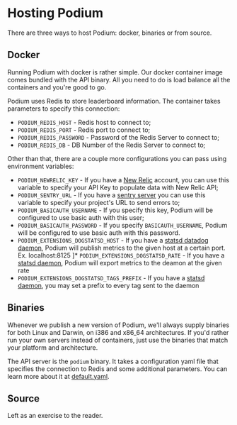 Hosting Podium
==============

There are three ways to host Podium: docker, binaries or from source.

## Docker

Running Podium with docker is rather simple. Our docker container image comes bundled with the API binary. All you need to do is load balance all the containers and you're good to go.

Podium uses Redis to store leaderboard information. The container takes parameters to specify this connection:

* `PODIUM_REDIS_HOST` - Redis host to connect to;
* `PODIUM_REDIS_PORT` - Redis port to connect to;
* `PODIUM_REDIS_PASSWORD` - Password of the Redis Server to connect to;
* `PODIUM_REDIS_DB` - DB Number of the Redis Server to connect to;

Other than that, there are a couple more configurations you can pass using environment variables:

* `PODIUM_NEWRELIC_KEY` - If you have a [New Relic](https://newrelic.com/) account, you can use this variable to specify your API Key to populate data with New Relic API;
* `PODIUM_SENTRY_URL` - If you have a [sentry server](https://docs.getsentry.com/hosted/) you can use this variable to specify your project's URL to send errors to;
* `PODIUM_BASICAUTH_USERNAME` - If you specify this key, Podium will be configured to use basic auth with this user;
* `PODIUM_BASICAUTH_PASSWORD` - If you specify `BASICAUTH_USERNAME`, Podium will be configured to use basic auth with this password.
* `PODIUM_EXTENSIONS_DOGSTATSD_HOST` - If you have a [statsd datadog daemon](https://docs.datadoghq.com/developers/dogstatsd/), Podium will publish metrics to the given host at a certain port. Ex. localhost:8125
]* `PODIUM_EXTENSIONS_DOGSTATSD_RATE` - If you have a [statsd daemon](https://docs.datadoghq.com/developers/dogstatsd/), Podium will export metrics to the deamon at the given rate
* `PODIUM_EXTENSIONS_DOGSTATSD_TAGS_PREFIX` - If you have a [statsd daemon](https://docs.datadoghq.com/developers/dogstatsd/), you may set a prefix to every tag sent to the daemon

## Binaries

Whenever we publish a new version of Podium, we'll always supply binaries for both Linux and Darwin, on i386 and x86_64 architectures. If you'd rather run your own servers instead of containers, just use the binaries that match your platform and architecture.

The API server is the `podium` binary. It takes a configuration yaml file that specifies the connection to Redis and some additional parameters. You can learn more about it at [default.yaml](https://github.com/topfreegames/podium/blob/master/config/default.yaml).

## Source

Left as an exercise to the reader.
